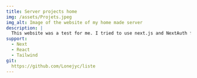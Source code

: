 ```yaml
---
title: Server projects home
img: /assets/Projets.jpeg
img_alt: Image of the website of my home made server
description: |
  This website was a test for me. I tried to use next.js and NextAuth for the first time. The goal was to have a website that gives me infos on my server like memory usage, disk space and more. I was also wanted to add all my projects here to see them all online. I tried to add node to my server but somehow it failed.
support:
  - Next
  - React
  - Tailwind
git:
  https://github.com/Lonejyc/liste
---
```


